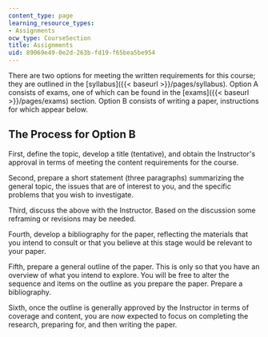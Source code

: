 ```yaml
---
content_type: page
learning_resource_types:
- Assignments
ocw_type: CourseSection
title: Assignments
uid: 89069e49-0e2d-263b-fd19-f65bea5be954
---
```


There are two options for meeting the written requirements for this course; they are outlined in the [syllabus]({{< baseurl >}}/pages/syllabus). Option A consists of exams, one of which can be found in the [exams]({{< baseurl >}}/pages/exams) section. Option B consists of writing a paper, instructions for which appear below.

The Process for Option B
------------------------

First, define the topic, develop a title (tentative), and obtain the Instructor's approval in terms of meeting the content requirements for the course.

Second, prepare a short statement (three paragraphs) summarizing the general topic, the issues that are of interest to you, and the specific problems that you wish to investigate.

Third, discuss the above with the Instructor. Based on the discussion some reframing or revisions may be needed.

Fourth, develop a bibliography for the paper, reflecting the materials that you intend to consult or that you believe at this stage would be relevant to your paper.

Fifth, prepare a general outline of the paper. This is only so that you have an overview of what you intend to explore. You will be free to alter the sequence and items on the outline as you prepare the paper. Prepare a bibliography.

Sixth, once the outline is generally approved by the Instructor in terms of coverage and content, you are now expected to focus on completing the research, preparing for, and then writing the paper.